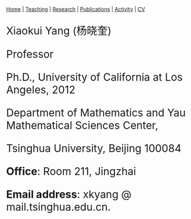 
 [Home](https://ubw-q.github.io/BG)  | [Teaching](https://ubw-q.github.io/teaching) |  [Research](https://ubw-q.github.io/reseach)  |  [Publications](https://ubw-q.github.io/publications)  |  [Activity](https://ubw-q.github.io/activity)  |  [CV](https://ubw-q.github.io/cv)  



<span style="font-color:blue;font-size:28px;"> 

Xiaokui Yang  (杨晓奎) 

 Professor

Ph.D.,  University of California at Los Angeles,  2012

Department of Mathematics and Yau Mathematical Sciences Center,

Tsinghua  University, Beijing 100084

**Office**: Room 211, Jingzhai

**Email address**:  xkyang   @    mail.tsinghua.edu.cn.
</span>
